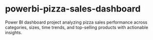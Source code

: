 # powerbi-pizza-sales-dashboard
Power BI dashboard project analyzing pizza sales performance across categories, sizes, time trends, and top-selling products with actionable insights.
